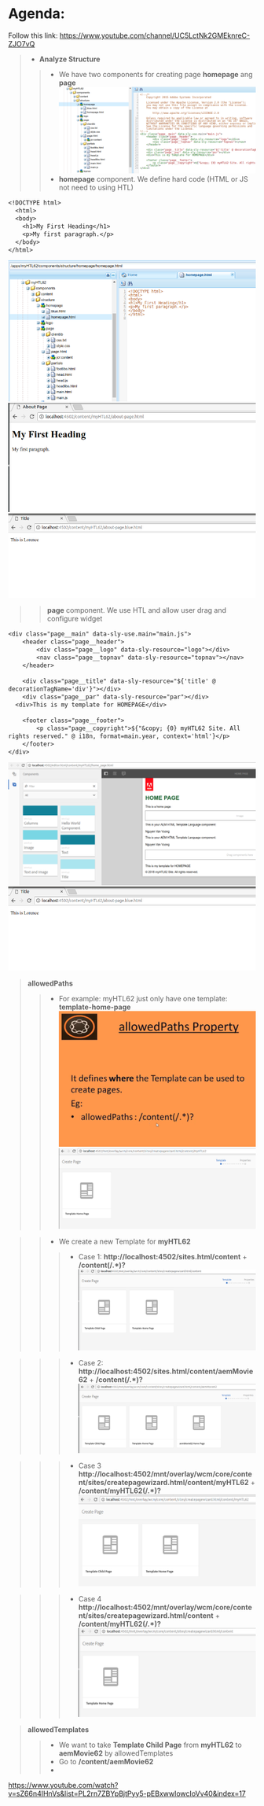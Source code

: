 # Agenda:
Follow this link: https://www.youtube.com/channel/UC5LctNk2GMEknreC-ZJO7vQ
> - **Analyze Structure**    
>> - We have two components for creating page **homepage** ang **page**
![alt text](https://github.com/vuongluisvippro/AEM-Research/blob/tab_component_htl_4/cq1.png)
>> - **homepage** component. We define hard code (HTML or JS not need to using HTL)

    <!DOCTYPE html>
      <html>
      <body>
        <h1>My First Heading</h1>
        <p>My first paragraph.</p>
      </body>
    </html>

![alt text](https://github.com/vuongluisvippro/AEM-Research/blob/tab_component_htl_4/cq2.png)
![alt text](https://github.com/vuongluisvippro/AEM-Research/blob/tab_component_htl_4/cq3.png)
![alt text](https://github.com/vuongluisvippro/AEM-Research/blob/tab_component_htl_4/cq5.png)

>> **page** component. We use HTL and allow user drag and configure widget
  
  <!--/*
    Copyright 2015 Adobe Systems Incorporated
  
    Licensed under the Apache License, Version 2.0 (the "License");
    you may not use this file except in compliance with the License.
    You may obtain a copy of the License at
  
        http://www.apache.org/licenses/LICENSE-2.0
  
    Unless required by applicable law or agreed to in writing, software
    distributed under the License is distributed on an "AS IS" BASIS,
    WITHOUT WARRANTIES OR CONDITIONS OF ANY KIND, either express or implied.
    See the License for the specific language governing permissions and
    limitations under the License.
    */-->
    <div class="page__main" data-sly-use.main="main.js">
        <header class="page__header">
            <div class="page__logo" data-sly-resource="logo"></div>
            <nav class="page__topnav" data-sly-resource="topnav"></nav>
        </header>

        <div class="page__title" data-sly-resource="${'title' @ decorationTagName='div'}"></div>
        <div class="page__par" data-sly-resource="par"></div>
      <div>This is my template for HOMEPAGE</div>

        <footer class="page__footer">
            <p class="page__copyright">${"&copy; {0} myHTL62 Site. All rights reserved." @ i18n, format=main.year, context='html'}</p>
        </footer>
    </div>

![alt text](https://github.com/vuongluisvippro/AEM-Research/blob/tab_component_htl_4/cq4.png)
![alt text](https://github.com/vuongluisvippro/AEM-Research/blob/tab_component_htl_4/cq5.png)

> **allowedPaths**
>> - For example: myHTL62 just only have one template: **template-home-page**
![alt text](https://github.com/vuongluisvippro/AEM-Research/blob/tab_component_htl_4/cq6.png)
![alt text](https://github.com/vuongluisvippro/AEM-Research/blob/tab_component_htl_4/cq7.png)

>> - We create a new Template for **myHTL62**
>>> - Case 1: **http://localhost:4502/sites.html/content** + **/content(/.*)?**
![alt text](https://github.com/vuongluisvippro/AEM-Research/blob/tab_component_htl_4/cq8.png)

>>> - Case 2: **http://localhost:4502/sites.html/content/aemMovie62** + **/content(/.*)?**
![alt text](https://github.com/vuongluisvippro/AEM-Research/blob/tab_component_htl_4/cq9.png)

>>> - Case 3 **http://localhost:4502/mnt/overlay/wcm/core/content/sites/createpagewizard.html/content/myHTL62** + **/content/myHTL62(/.*)?**
![alt text](https://github.com/vuongluisvippro/AEM-Research/blob/tab_component_htl_4/cq10.png)

>>> - Case 4 **http://localhost:4502/mnt/overlay/wcm/core/content/sites/createpagewizard.html/content** + **/content/myHTL62(/.*)?**
![alt text](https://github.com/vuongluisvippro/AEM-Research/blob/tab_component_htl_4/cq11.png)

> **allowedTemplates**
>> - We want to take **Template Child Page** from **myHTL62** to **aemMovie62** by allowedTemplates
>> - Go to **/content/aemMovie62**
>> - 

https://www.youtube.com/watch?v=sZ66n4IHnVs&list=PL2rn7ZBYpBjtPyy5-pEBxwwIowcIoVv40&index=17





